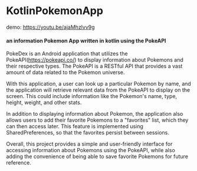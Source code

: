 # KotlinPokemonApp

demo: https://youtu.be/ajaMhzlvv9g

#### an information Pokemon App written in kotlin using the PokeAPI


PokeDex is an Android application that utilizes the PokeAPI(https://pokeapi.co/) to display information about Pokemons and their respective types. The PokeAPI is a RESTful API that provides a vast amount of data related to the Pokemon universe.

With this application, a user can look up a particular Pokemon by name, and the application will retrieve relevant data from the PokeAPI to display on the screen. This could include information like the Pokemon's name, type, height, weight, and other stats.

In addition to displaying information about Pokemon, the application also allows users to add their favorite Pokemons to a "favorites" list, which they can then access later. This feature is implemented using SharedPreferences, so that the favorites persist between sessions.

Overall, this project provides a simple and user-friendly interface for accessing information about Pokemons using the PokeAPI, while also adding the convenience of being able to save favorite Pokemons for future reference.
